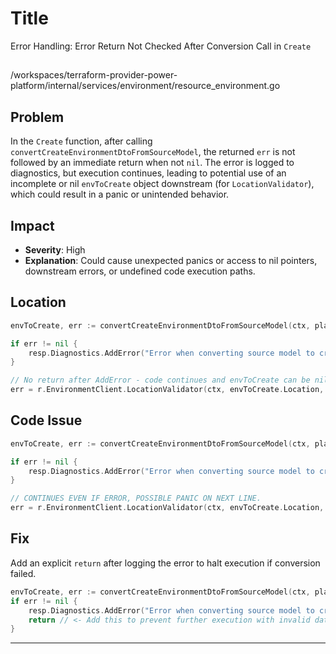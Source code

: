 # Title

Error Handling: Error Return Not Checked After Conversion Call in `Create`

##

/workspaces/terraform-provider-power-platform/internal/services/environment/resource_environment.go

## Problem

In the `Create` function, after calling `convertCreateEnvironmentDtoFromSourceModel`, the returned `err` is not followed by an immediate return when not `nil`. The error is logged to diagnostics, but execution continues, leading to potential use of an incomplete or nil `envToCreate` object downstream (for `LocationValidator`), which could result in a panic or unintended behavior.

## Impact

- **Severity**: High  
- **Explanation**: Could cause unexpected panics or access to nil pointers, downstream errors, or undefined code execution paths.

## Location

```go
envToCreate, err := convertCreateEnvironmentDtoFromSourceModel(ctx, plan, r)

if err != nil {
	resp.Diagnostics.AddError("Error when converting source model to create environment dto", err.Error())
}

// No return after AddError - code continues and envToCreate can be nil/garbage for following code
err = r.EnvironmentClient.LocationValidator(ctx, envToCreate.Location, envToCreate.Properties.AzureRegion)
```

## Code Issue

```go
envToCreate, err := convertCreateEnvironmentDtoFromSourceModel(ctx, plan, r)

if err != nil {
	resp.Diagnostics.AddError("Error when converting source model to create environment dto", err.Error())
}

// CONTINUES EVEN IF ERROR, POSSIBLE PANIC ON NEXT LINE.
err = r.EnvironmentClient.LocationValidator(ctx, envToCreate.Location, envToCreate.Properties.AzureRegion)
```

## Fix

Add an explicit `return` after logging the error to halt execution if conversion failed.

```go
envToCreate, err := convertCreateEnvironmentDtoFromSourceModel(ctx, plan, r)
if err != nil {
	resp.Diagnostics.AddError("Error when converting source model to create environment dto", err.Error())
	return // <- Add this to prevent further execution with invalid data
}
```

---
